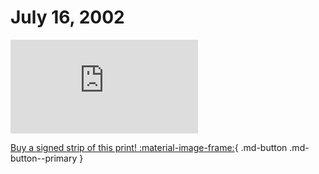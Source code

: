 # July 16, 2002

![](https://www.achewood.com/comic.php?date=07162002)

[Buy a signed strip of this print! :material-image-frame:](https://achewood-holiday-pop-up.myshopify.com/products/strip#07162002){ .md-button .md-button--primary }
